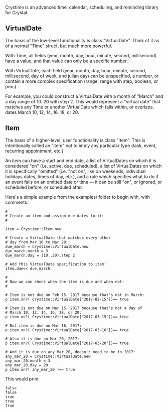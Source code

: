 Crystime is an advanced time, calendar, scheduling, and reminding library for Crystal.

## VirtualDate

The basis of the low-level functionality is class "VirtualDate". Think of it as of
a normal "Time" struct, but much more powerful.

With Time, all fields (year, month, day, hour, minute, second, millisecond) have
a value, and that value can only be a specific number.

With VirtualDate, each field (year, month, day, hour, minute,
second, millisecond, day of week, and julian day) can be unspecified, a number, or
contain a more complex specification (range, range with step, boolean, or
proc).

For example, you could construct a VirtualDate with a month of "March" and a day range
of 10..20 with step 2. This would represent a "virtual date" that matches any Time or
another VirtualDate which falls within, or overlaps, dates March 10, 12, 14, 16, 
18, or 20.

## Item

The basis of a higher-level, user functionality is class "Item". This is intentionally
called an "item" not to imply any particular type (task, event, recurring appointment,
etc.)

An item can have a start and end date, a list of VirtualDates on which it is considered
"on" (i.e. active, due, scheduled), a list of VirtualDates on which it is specifically
"omitted" (i.e. "not on", like on weekends, individual holidays dates, times of day, etc.),
and a rule which specifies what to do if an event falls on an omitted date or time &mdash;
it can be still "on", or ignored, or scheduled before, or scheduled after.

Here's a simple example from the examples/ folder to begin with, with comments:

```crystal
#
# Create an item and assign due dates to it:
#

item = Crystime::Item.new

# Create a VirtualDate that matches every other
# day from Mar 10 to Mar 20:
due_march = Crystime::VirtualDate.new
due_march.month = 3
due_march.day = (10..20).step 2

# Add this VirtualDate specification to item:
item.due<< due_march

#
# Now we can check when the item is due and when not:
#

# Item is not due on Feb 15, 2017 because that's not in March:
p item.on?( Crystime::VirtualDate["2017-02-15"])== true

# Item is not due on Mar 15, 2017 because that's not a day of
# March 10, 12, 14, 16, 18, or 20:
p item.on?( Crystime::VirtualDate["2017-03-15"])== true

# But item is due on Mar 16, 2017:
p item.on?( Crystime::VirtualDate["2017-03-16"])== true

# Also it is due on Mar 20, 2017:
p item.on?( Crystime::VirtualDate["2017-03-20"])== true

# And it is due on any Mar 20, doesn't need to be in 2017:
any_mar_20 = Crystime::VirtualDate.new
any_mar_20.month = 3
any_mar_20.day = 20
p item.on?( any_mar_20 )== true
```

This would print

```
false
false
true
true
true
```
